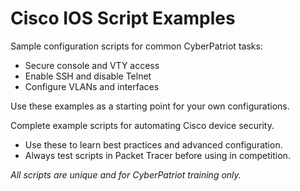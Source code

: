 # Cisco IOS Script Examples

Sample configuration scripts for common CyberPatriot tasks:

- Secure console and VTY access
- Enable SSH and disable Telnet
- Configure VLANs and interfaces

Use these examples as a starting point for your own configurations.

Complete example scripts for automating Cisco device security.

- Use these to learn best practices and advanced configuration.
- Always test scripts in Packet Tracer before using in competition.

*All scripts are unique and for CyberPatriot training only.*
